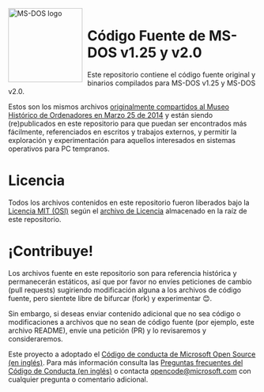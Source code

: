 <img width="150" height="150" align="left" style="float: left; margin: 0 10px 0 0;" alt="MS-DOS logo" src="https://github.com/Microsoft/MS-DOS/blob/master/msdos-logo.png">   

# Código Fuente de MS-DOS v1.25 y v2.0 
Este repositorio contiene el código fuente original y binarios compilados para MS-DOS v1.25 y MS-DOS v2.0.

Estos son los mismos archivos [originalmente compartidos al Museo Histórico de Ordenadores en Marzo 25 de 2014]( https://www.computerhistory.org/atchm/microsoft-ms-dos-early-source-code/) y están siendo (re)publicados en este repositorio para que puedan ser encontrados más fácilmente, referenciados en escritos y trabajos externos, y permitir la exploración y experimentación para aquellos interesados en sistemas operativos para PC tempranos.

# Licencia 
Todos los archivos contenidos en este repositorio fueron liberados bajo la [Licencia MIT (OSI)](https://es.wikipedia.org/wiki/Licencia_MIT) según el [archivo de Licencia](https://github.com/Microsoft/MS-DOS/blob/master/LICENSE.md) almacenado en la raíz de este repositorio.

# ¡Contribuye!
Los archivos fuente en este repositorio son para referencia histórica y permanecerán estáticos, así que por favor no envíes peticiones de cambio (pull requests) sugiriendo modificación alguna a los archivos de código fuente, pero sientete libre de bifurcar (fork) y experimentar 😊. 

Sin embargo, si deseas enviar contenido adicional que no sea código o modificaciones a archivos que no sean de código fuente (por ejemplo, este archivo README), envíe una petición (PR) y lo revisaremos y consideraremos.

Este proyecto a adoptado el [Código de conducta de Microsoft Open Source (en inglés)](https://opensource.microsoft.com/codeofconduct/). Para más información consulta las [Preguntas frecuentes del Código de Conducta (en inglés)](https://opensource.microsoft.com/codeofconduct/faq/) o contacta [opencode@microsoft.com](mailto:opencode@microsoft.com) con cualquier pregunta o comentario adicional.
